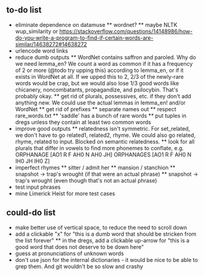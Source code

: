 ## to-do list

* eliminate dependence on datamuse
** wordnet?
** maybe NLTK wup_similarity or https://stackoverflow.com/questions/14148986/how-do-you-write-a-program-to-find-if-certain-words-are-similar/14638272#14638272
* urlencode word links
* reduce dumb outputs
** WordNet contains saffron and paroled. Why do we need lemma_en? We count a word as common if it has a frequency of 2 or more (@todo try upping this) according to lemma_en, or if it exists in WordNet at all. If we upped this to 2, 2/3 of the newly-rare words would be crap, but we would also lose 1/3 good words like chicanery, noncombatants, propagandize, and psilocybin. That's probably okay.
** get rid of plurals, possessives, etc. if they don't add anything new. We could use the actual lemmas in lemma_en! and/or WordNet
** get rid of prefixes
** separate names out
** respect rare_words.txt
** 'saddle' has a bunch of rare words
** put tuples in dregs unless they contain at least two common words
* improve good outputs
** relatedness isn't symmetric. For set_related, we don't have to go related1, related2, rhyme. We could also go related, rhyme, related to input. Blocked on semantic relatedness.
** look for all plurals that differ in vowels to find more phonemes to conflate, e.g. ORPHANAGE  [AO1 R F AH0 N AH0 JH] ORPHANAGES  [AO1 R F AH0 N IH0 JH IH0 Z]
* imperfect rhymes
** sitter / admit her
** mansion / stanchion
** snapshot -> trap's wrought (if that were an actual phrase)
** snapshot -> trap's wrought (even though that's not an actual phrase)
* test input phrases
* mine Limerick Heist for more test cases

## could-do list

* make better use of vertical space, to reduce the need to scroll down
* add a clickable "x" for "this is a dumb word that should be stricken from the list forever"
** in the dregs, add a clickable up-arrow for "this is a good word that does not deserve to be down here"
* guess at pronunciations of unknown words
* don't use json for the internal dictionaries - it would be nice to be able to grep them. And git wouldn't be so slow and crashy
